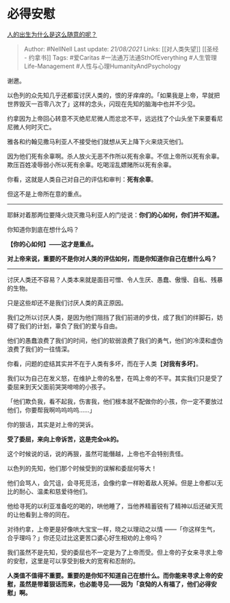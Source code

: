 # 必得安慰
[人的出生为什么是这么随意的呢？](https://www.zhihu.com/question/354306790/answer/883800826)

> Author: #NellNell 
Last update: *21/08/2021* 
Links: [[对人类失望]] [[圣经 - 约拿书]]
Tags: #爱Caritas #一法通万法通SthOfEverything #人生管理Life-Management #人性与心理HumanityAndPsychology 


  

谢邀。

以色列的众先知几乎还都蛮讨厌人类的，恨的牙痒痒的。「如果我是上帝，早就把世界毁灭一百零八次了」这样的念头，闪现在先知的脑海中也并不少见。

约拿因为上帝回心转意不灭绝尼尼微人而忿忿不平，远远找了个山头坐下来要看尼尼微人何时灭亡。

雅各和约翰见撒马利亚人不接受他们就想从天上降下火来烧灭他们。

因为他们死有余辜啊。杀人放火无恶不作所以死有余辜。不信上帝所以死有余辜。欺压百姓凌辱弱小所以死有余辜。吃喝淫乱嫖赌所以死有余辜。

你看，这就是人类自己对自己的评估和审判：**死有余辜**。

但这不是上帝所在意的重点。

---

耶稣对着那两位要降火烧灭撒马利亚人的门徒说：**你们的心如何，你们并不知道。**  

你知道你到底在想什么吗？

**【你的心如何】——这才是重点。**

**对上帝来说，重要的不是你对人类的评估如何，而是你知道你自己在想什么吗？**

---

讨厌人类还不容易？人类本来就是面目可憎、令人生厌、愚蠢、傲慢、自私、残暴的生物。

只是这些却还不是我们讨厌人类的真正原因。

我们之所以讨厌人类，是因为他们阻挡了我们前进的步伐，成了我们的绊脚石，妨碍了我们的计划，辜负了我们的爱与自由。

他们的愚蠢浪费了我们的时间，他们的软弱浪费了我们的勇气，他们的冷漠和虚伪浪费了我们的一往情深。

你看，问题的症结其实并不在于人类有多坏，而在于人类【**对我有多坏**】。

我们以为自己在发义怒，在维护上帝的名誉，在鸣上帝的不平。其实我们只是受了委屈来到天父面前哭哭啼啼的小孩子。

「他们欺负我，看不起我，伤害我，他们根本就不配做你的小孩，你一定不要放过他们，你要帮我啊呜呜呜呜……」

你的狠话，其实是对上帝的哭诉。

**受了委屈，来向上帝诉苦，这是完全ok的。**

这个时候说的话，说的再狠，虽然可能僭越，上帝也不会特别责怪。

以色列的先知，他们那个时候受到的误解和委屈何等大！

他们会骂人，会咒诅，会寻死觅活，会像约拿一样盼着敌人死掉。但是上帝都以无比的耐心、温柔和慈爱待他们。

他给寻死的以利亚准备吃的喝的，哄他睡了，当他养精蓄锐有了精神以后还破天荒的让他看到上帝的同在。

对待约拿，上帝更是好像哄大宝宝一样，晓之以理动之以情 ——「你这样生气，合乎理吗？」你还见过比这更苦口婆心好生相劝的上帝吗？

我们虽然不是先知，受的委屈也不一定是为了上帝而受。但上帝的子女来寻求上帝的安慰，这里是可以享受到极大的宽宥和忍耐的。

**人类值不值得不重要。重要的是你知不知道自己在想什么。而你能来寻求上帝的安慰，虽然是带着狠话而来，也必能寻见——因为「哀恸的人有福了，他们必得安慰」啊。**